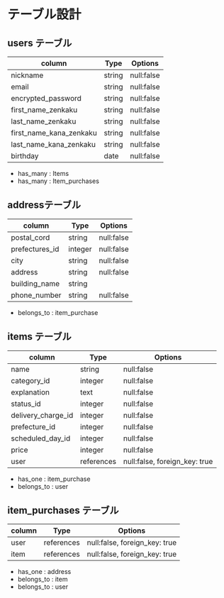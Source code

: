 # テーブル設計
## users テーブル

| column                  | Type   | Options    |
| ----------------------- | ------ | ---------- |
| nickname                | string | null:false |
| email                   | string | null:false |
| encrypted_password      | string | null:false ||
| first_name_zenkaku      | string | null:false |
| last_name_zenkaku       | string | null:false |
| first_name_kana_zenkaku | string | null:false |
| last_name_kana_zenkaku  | string | null:false |
| birthday                | date   | null:false |


- has_many : Items
- has_many : Item_purchases



##  addressテーブル
| column         | Type    | Options    |
| -------------- | ------- | ---------- |
| postal_cord    | string  | null:false |
| prefectures_id | integer | null:false |
| city           | string  | null:false |
| address        | string  | null:false |
| building_name  | string  |            |
| phone_number   | string  | null:false |

- belongs_to : item_purchase


## items テーブル

| column             | Type       | Options                       |
| ------------------ | ---------- | ----------------------------- |
| name               | string     | null:false                    |
| category_id        | integer    | null:false                    |
| explanation        | text       | null:false                    |
| status_id          | integer    | null:false                    |
| delivery_charge_id | integer    | null:false                    |
| prefecture_id      | integer    | null:false                    |
| scheduled_day_id   | integer    | null:false                    |
| price              | integer    | null:false                    |
| user               | references | null:false, foreign_key: true |

- has_one : item_purchase
- belongs_to : user


## item_purchases テーブル

| column | Type       | Options                       |
| ------ | ---------- | ----------------------------- |
| user   | references | null:false, foreign_key: true |
| item   | references | null:false, foreign_key: true |


- has_one : address
- belongs_to : item
- belongs_to : user
<!-- 親から子はhas_one -->